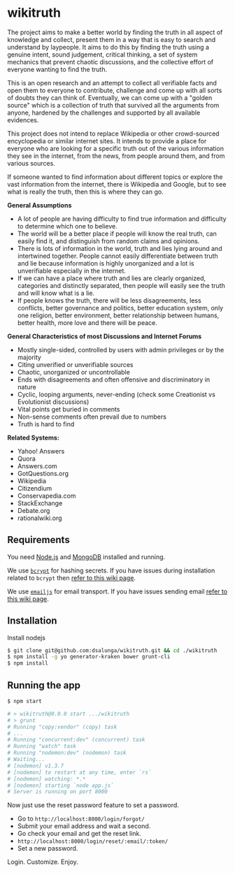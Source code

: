 # wikitruth

The project aims to make a better world by finding the truth in all aspect of knowledge and collect, present them in a way that is easy to search and understand by laypeople. It aims to do this by finding the truth using a genuine intent, sound judgement, critical thinking, a set of system mechanics that prevent chaotic discussions, and the collective effort of everyone wanting to find the truth.

This is an open research and an attempt to collect all verifiable facts and open them to everyone to contribute, challenge and come up with all sorts of doubts they can think of. Eventually, we can come up with a "golden source" which is a collection of truth that survived all the arguments from anyone, hardened by the challenges and supported by all available evidences.

This project does not intend to replace Wikipedia or other crowd-sourced encyclopedia or similar internet sites. It intends to provide a place for everyone who are looking for a specific truth out of the various information they see in the internet, from the news, from people around them, and from various sources.

If someone wanted to find information about different topics or explore the vast information from the internet, there is Wikipedia and Google, but to see what is really the truth, then this is where they can go.

**General Assumptions**
* A lot of people are having difficulty to find true information and difficulty to determine which one to believe.
* The world will be a better place if people will know the real truth, can easily find it, and distinguish from random claims and opinions.
* There is lots of information in the world, truth and lies lying around and intertwined together. People cannot easily differentiate between truth and lie because information is highly unorganized and a lot is unverifiable especially in the internet.
* If we can have a place where truth and lies are clearly organized, categories and distinctly separated, then people will easily see the truth and will know what is a lie.
* If people knows the truth, there will be less disagreements, less conflicts, better governance and politics, better education system, only one religion, better environment, better relationship between humans, better health, more love and there will be peace.

**General Characteristics of most Discussions and Internet Forums**
* Mostly single-sided, controlled by users with admin privileges or by the majority
* Citing unverified or unverifiable sources
* Chaotic, unorganized or uncontrollable
* Ends with disagreements and often offensive and discriminatory in nature
* Cyclic, looping arguments, never-ending (check some Creationist vs Evolutionist discussions)
* Vital points get buried in comments
* Non-sense comments often prevail due to numbers
* Truth is hard to find

**Related Systems:**
* Yahoo! Answers
* Quora
* Answers.com
* GotQuestions.org
* Wikipedia
* Citizendium
* Conservapedia.com
* StackExchange
* Debate.org
* rationalwiki.org


## Requirements

You need [Node.js](http://nodejs.org/download/) and
[MongoDB](http://www.mongodb.org/downloads) installed and running.

We use [`bcrypt`](https://github.com/ncb000gt/node.bcrypt.js) for hashing
secrets. If you have issues during installation related to `bcrypt` then [refer
to this wiki
page](https://github.com/jedireza/drywall/wiki/bcrypt-Installation-Trouble).

We use [`emailjs`](https://github.com/eleith/emailjs) for email transport. If
you have issues sending email [refer to this wiki
page](https://github.com/jedireza/drywall/wiki/Trouble-sending-email).


## Installation

Install nodejs

```bash
$ git clone git@github.com:dsalunga/wikitruth.git && cd ./wikitruth
$ npm install -g yo generator-kraken bower grunt-cli
$ npm install
```


## Running the app

```bash
$ npm start

# > wikitruth@0.0.0 start .../wikitruth
# > grunt
# Running "copy:vendor" (copy) task
# ...
# Running "concurrent:dev" (concurrent) task
# Running "watch" task
# Running "nodemon:dev" (nodemon) task
# Waiting...
# [nodemon] v1.3.7
# [nodemon] to restart at any time, enter `rs`
# [nodemon] watching: *.*
# [nodemon] starting `node app.js`
# Server is running on port 8000
```

Now just use the reset password feature to set a password.

 - Go to `http://localhost:8000/login/forgot/`
 - Submit your email address and wait a second.
 - Go check your email and get the reset link.
 - `http://localhost:8000/login/reset/:email/:token/`
 - Set a new password.

Login. Customize. Enjoy.
